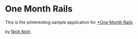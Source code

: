 # One Month Rails

This is the pinteresting sample application for
[*One Month Rails](http://onemonthrails.com)

by [Nick Nish](http://nicknish.co).